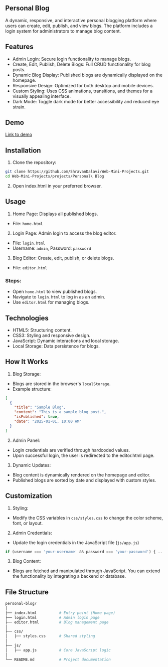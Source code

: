## Personal Blog
A dynamic, responsive, and interactive personal blogging platform where users can create, edit, publish, and view blogs. The platform includes a login system for administrators to manage blog content.
## Features
- Admin Login: Secure login functionality to manage blogs.
- Create, Edit, Publish, Delete Blogs: Full CRUD functionality for blog posts.
- Dynamic Blog Display: Published blogs are dynamically displayed on the homepage.
- Responsive Design: Optimized for both desktop and mobile devices.
- Custom Styling: Uses CSS animations, transitions, and themes for a visually appealing interface.
- Dark Mode: Toggle dark mode for better accessibility and reduced eye strain.
## Demo
[Link to demo]()

## Installation
1. Clone the repository:
```bash
git clone https://github.com/ShravanDalavi/Web-Mini-Projects.git
cd Web-Mini-Projects/projects/Personal\ Blog
```
2. Open index.html in your preferred browser.

## Usage
1. Home Page: Displays all published blogs.
- File: `home.html`
2. Login Page: Admin login to access the blog editor.
- File: `login.html`
- Username: `admin`, Password: `password`
3. Blog Editor: Create, edit, publish, or delete blogs.
- File: `editor.html`

### Steps:
- Open `home.html` to view published blogs.
- Navigate to `login.html` to log in as an admin.
- Use `editor.html` for managing blogs.

## Technologies
- HTML5: Structuring content.
- CSS3: Styling and responsive design.
- JavaScript: Dynamic interactions and local storage.
- Local Storage: Data persistence for blogs.

## How It Works
1. Blog Storage:
- Blogs are stored in the browser's `localStorage`.
- Example structure:
```json
[
  {
    "title": "Sample Blog",
    "content": "This is a sample blog post.",
    "isPublished": true,
    "date": "2025-01-01, 10:00 AM"
  }
]
```
2. Admin Panel:
- Login credentials are verified through hardcoded values.
- Upon successful login, the user is redirected to the editor.html page.

3. Dynamic Updates:
- Blog content is dynamically rendered on the homepage and editor.
- Published blogs are sorted by date and displayed with custom styles.

## Customization
1. Styling:
- Modify the CSS variables in `css/styles.css` to change the color scheme, font, or layout.
2. Admin Credentials:
- Update the login credentials in the JavaScript file (`js/app.js`)
```JavaScript
if (username === 'your-username' && password === 'your-password') { ... }
```
3. Blog Content:
- Blogs are fetched and manipulated through JavaScript. You can extend the functionality by integrating a backend or database.


## File Structure
```bash
personal-blog/
│
├── index.html          # Entry point (Home page)
├── login.html          # Admin login page
├── editor.html         # Blog management page
│
├── css/
│   ├── styles.css      # Shared styling
│
├── js/
│   ├── app.js          # Core JavaScript logic
│
└── README.md           # Project documentation
```
